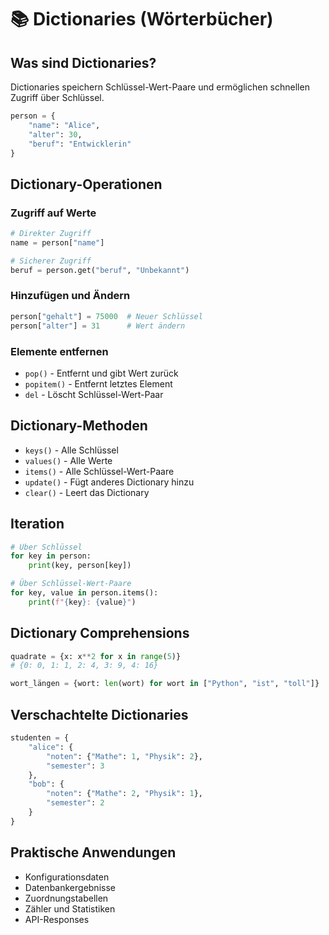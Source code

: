 # 📚 Dictionaries (Wörterbücher)

## Was sind Dictionaries?

Dictionaries speichern Schlüssel-Wert-Paare und ermöglichen schnellen Zugriff über Schlüssel.

```python
person = {
    "name": "Alice",
    "alter": 30,
    "beruf": "Entwicklerin"
}
```

## Dictionary-Operationen

### Zugriff auf Werte

```python
# Direkter Zugriff
name = person["name"]

# Sicherer Zugriff
beruf = person.get("beruf", "Unbekannt")
```

### Hinzufügen und Ändern

```python
person["gehalt"] = 75000  # Neuer Schlüssel
person["alter"] = 31      # Wert ändern
```

### Elemente entfernen

- `pop()` - Entfernt und gibt Wert zurück
- `popitem()` - Entfernt letztes Element
- `del` - Löscht Schlüssel-Wert-Paar

## Dictionary-Methoden

- `keys()` - Alle Schlüssel
- `values()` - Alle Werte
- `items()` - Alle Schlüssel-Wert-Paare
- `update()` - Fügt anderes Dictionary hinzu
- `clear()` - Leert das Dictionary

## Iteration

```python
# Über Schlüssel
for key in person:
    print(key, person[key])

# Über Schlüssel-Wert-Paare
for key, value in person.items():
    print(f"{key}: {value}")
```

## Dictionary Comprehensions

```python
quadrate = {x: x**2 for x in range(5)}
# {0: 0, 1: 1, 2: 4, 3: 9, 4: 16}

wort_längen = {wort: len(wort) for wort in ["Python", "ist", "toll"]}
```

## Verschachtelte Dictionaries

```python
studenten = {
    "alice": {
        "noten": {"Mathe": 1, "Physik": 2},
        "semester": 3
    },
    "bob": {
        "noten": {"Mathe": 2, "Physik": 1},
        "semester": 2
    }
}
```

## Praktische Anwendungen

- Konfigurationsdaten
- Datenbankergebnisse
- Zuordnungstabellen
- Zähler und Statistiken
- API-Responses